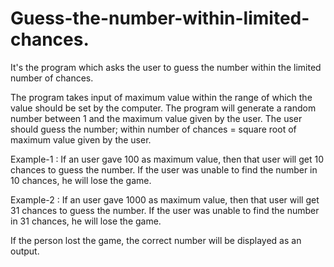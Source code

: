 # Guess-the-number-within-limited-chances.
It's the program which asks the user to guess the number within the limited number of chances.

The program takes input of maximum value within the range of which the value should be set by the computer.
The program will generate a random number between 1 and the maximum value given by the user.
The user should guess the number; within 
number of chances = square root of maximum value given by the user.

Example-1 : If an user gave 100 as maximum value, then that user will get 10 chances to guess the number.
If the user was unable to find the number in 10 chances, he will lose the game.

Example-2 : If an user gave 1000 as maximum value, then that user will get 31 chances to guess the number.
If the user was unable to find the number in 31 chances, he will lose the game.

If the person lost the game, the correct number will be displayed as an output.
